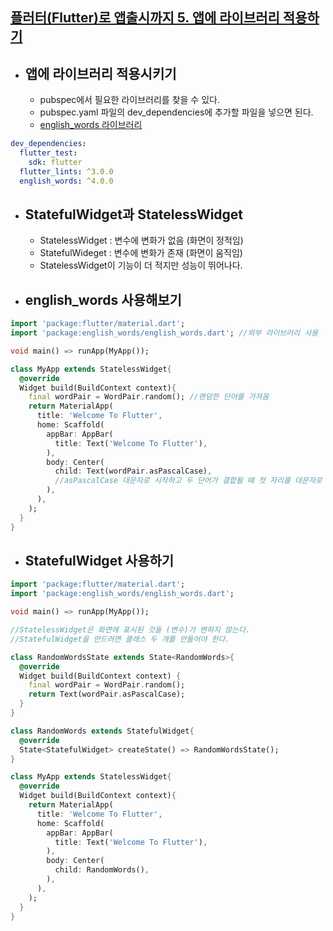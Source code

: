 ## [플러터(Flutter)로 앱출시까지 5. 앱에 라이브러리 적용하기](https://www.youtube.com/watch?v=D096ovUxuh4)

+ ## 앱에 라이브러리 적용시키기
  - pubspec에서 필요한 라이브러리를 찾을 수 있다.
  - pubspec.yaml 파일의 dev_dependencies에 추가할 파일을 넣으면 된다.
  - [english_words 라이브러리](https://pub.dev/packages/english_words)
``` pubspec.yaml
dev_dependencies:
  flutter_test:
    sdk: flutter
  flutter_lints: ^3.0.0
  english_words: ^4.0.0
```

+ ## StatefulWidget과 StatelessWidget
  - StatelessWidget : 변수에 변화가 없음 (화면이 정적임)
  - StatefulWideget : 변수에 변화가 존재 (화면이 움직임)
  - StatelessWidget이 기능이 더 적지만 성능이 뛰어나다.
 
+ ## english_words 사용해보기
``` main.dart
import 'package:flutter/material.dart'; 
import 'package:english_words/english_words.dart'; //외부 라이브러리 사용

void main() => runApp(MyApp());

class MyApp extends StatelessWidget{
  @override
  Widget build(BuildContext context){
    final wordPair = WordPair.random(); //랜덤한 단어를 가져옴
    return MaterialApp(
      title: 'Welcome To Flutter',
      home: Scaffold(
        appBar: AppBar(
          title: Text('Welcome To Flutter'),
        ),
        body: Center(
          child: Text(wordPair.asPascalCase),
          //asPascalCase 대문자로 시작하고 두 단어가 결합될 때 첫 자리를 대문자로 나타내는 형식
        ),
      ),
    );
  }
}
```

+ ## StatefulWidget 사용하기
``` main.dart
import 'package:flutter/material.dart'; 
import 'package:english_words/english_words.dart';

void main() => runApp(MyApp());

//StatelessWidget은 화면에 표시된 것들 (변수)가 변하지 않는다.
//StatefulWidget을 만드려면 클래스 두 개를 만들어야 한다.

class RandomWordsState extends State<RandomWords>{
  @override
  Widget build(BuildContext context) {
    final wordPair = WordPair.random();
    return Text(wordPair.asPascalCase);
  }
}

class RandomWords extends StatefulWidget{
  @override
  State<StatefulWidget> createState() => RandomWordsState();
}

class MyApp extends StatelessWidget{
  @override
  Widget build(BuildContext context){
    return MaterialApp(
      title: 'Welcome To Flutter',
      home: Scaffold(
        appBar: AppBar(
          title: Text('Welcome To Flutter'),
        ),
        body: Center(
          child: RandomWords(),
        ),
      ),
    );
  }
}
```
